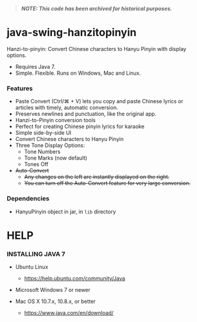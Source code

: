 > ***NOTE: This code has been archived for historical purposes.***

# java-swing-hanzitopinyin

Hanzi-to-pinyin: Convert Chinese characters to Hanyu Pinyin with display options.

+ Requires Java 7.
+ Simple. Flexible. Runs on Windows, Mac and Linux. 

### Features

+ Paste Convert (Ctrl/⌘ + V) lets you copy and paste Chinese lyrics or articles with timely, automatic conversion.
+ Preserves newlines and punctuation, like the original app.
+ Hanzi-to-Pinyin conversion tools
+ Perfect for creating Chinese pinyin lyrics for karaoke
+ Simple side-by-side UI
+ Convert Chinese characters to Hanyu Pinyin
+ Three Tone Display Options:
  + Tone Numbers 
  + Tone Marks (now default)
  + Tones Off
+ ~~Auto-Convert~~ 
  + ~~Any changes on the left are instantly displayed on the right.~~
  + ~~You can turn off the Auto-Convert feature for very large conversion.~~

### Dependencies
+ HanyuPinyin object in jar, in `lib` directory

# HELP

### INSTALLING JAVA 7

+ Ubuntu Linux
  + https://help.ubuntu.com/community/Java

+ Microsoft Windows 7 or newer
+ Mac OS X 10.7.x, 10.8.x, or better
  + https://www.java.com/en/download/
